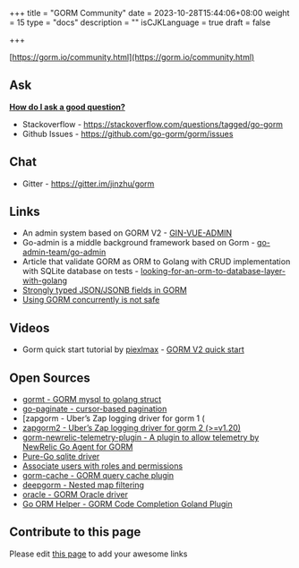 +++
title = "GORM Community"
date = 2023-10-28T15:44:06+08:00
weight = 15
type = "docs"
description = ""
isCJKLanguage = true
draft = false

+++

[https://gorm.io/community.html](https://gorm.io/community.html)

## Ask

**[How do I ask a good question?](https://stackoverflow.com/help/how-to-ask)**

- Stackoverflow - https://stackoverflow.com/questions/tagged/go-gorm
- Github Issues - https://github.com/go-gorm/gorm/issues

## Chat

- Gitter - https://gitter.im/jinzhu/gorm

## Links

- An admin system based on GORM V2 - [GIN-VUE-ADMIN](https://github.com/flipped-aurora/gin-vue-admin)
- Go-admin is a middle background framework based on Gorm - [go-admin-team/go-admin](https://github.com/go-admin-team/go-admin)
- Article that validate GORM as ORM to Golang with CRUD implementation with SQLite database on tests - [looking-for-an-orm-to-database-layer-with-golang](https://medium.com/@rafaelholanda90/continuing-looking-for-an-orm-to-database-layer-with-golang-7fee0316a989)
- [Strongly typed JSON/JSONB fields in GORM](https://www.terminateandstayresident.com/2022-07-13/orm-json)
- [Using GORM concurrently is not safe](https://zhuanlan.zhihu.com/p/556065676)

## Videos

- Gorm quick start tutorial by [piexlmax](https://github.com/piexlmax) - [GORM V2 quick start](https://www.bilibili.com/video/BV1E64y1472a#reply5032293079)

## Open Sources

- [gormt - GORM mysql to golang struct](https://github.com/xxjwxc/gormt)
- [go-paginate - cursor-based pagination](https://github.com/raphaelvigee/go-paginate)
- [zapgorm - Uber’s Zap logging driver for gorm 1 (
- [zapgorm2 - Uber’s Zap logging driver for gorm 2 (>=v1.20)](https://github.com/moul/zapgorm2)
- [gorm-newrelic-telemetry-plugin - A plugin to allow telemetry by NewRelic Go Agent for GORM](https://github.com/rafaelhl/gorm-newrelic-telemetry-plugin)
- [Pure-Go sqlite driver](https://github.com/glebarez/sqlite)
- [Associate users with roles and permissions](https://github.com/Permify/permify-gorm)
- [gorm-cache - GORM query cache plugin](https://github.com/liyuan1125/gorm-cache)
- [deepgorm - Nested map filtering](https://github.com/survivorbat/gorm-deep-filtering)
- [oracle - GORM Oracle driver](https://github.com/CengSin/oracle)
- [Go ORM Helper - GORM Code Completion Goland Plugin](https://github.com/maiqingqiang/go-orm-helper)

## Contribute to this page

Please edit [this page](https://github.com/go-gorm/gorm.io/edit/master/pages/community.md) to add your awesome links